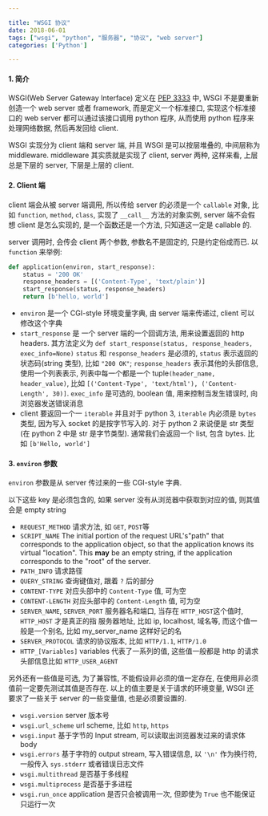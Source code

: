 ```yaml
---

title: "WSGI 协议"
date: 2018-06-01
tags: ["wsgi", "python", "服务器", "协议", "web server"]
categories: ['Python']

---
```




#### 1. 简介

WSGI(Web Server Gateway Interface) 定义在 [PEP 3333](https://www.python.org/dev/peps/pep-3333/) 中, WSGI 不是要重新创造一个 web server 或者 framework, 而是定义一个标准接口, 实现这个标准接口的 web server 都可以通过该接口调用 python 程序, 从而使用 python 程序来处理网络数据, 然后再发回给 client.

WSGI 实现分为 client 端和 server 端, 并且 WSGI 是可以按层堆叠的, 中间层称为 middleware. middleware 其实质就是实现了 client, server 两种, 这样来看, 上层总是下层的 server, 下层是上层的 client.

#### 2. Client 端

client 端会从被 server 端调用, 所以传给 server 的必须是一个 `callable` 对象, 比如 `function`, `method`, `class`, 实现了 `__call__` 方法的对象实例, server 端不会假想 client 是怎么实现的, 是一个函数还是一个方法, 只知道这一定是 callable 的. 

server 调用时, 会传会 client 两个参数, 参数名不是固定的, 只是约定俗成而已. 以 `function` 来举例: 

```python
def application(environ, start_response):
    status = '200 OK'
    response_headers = [('Content-Type', 'text/plain')]
    start_response(status, response_headers)
    return [b'hello, world']
```

* `environ` 是一个 CGI-style  环境变量字典, 由 server 端来传递过, client 可以修改这个字典
* `start_response` 是 一个 server 端的一个回调方法, 用来设置返回的 http headers. 其方法定义为 `def start_response(status, response_headers, exec_info=None)`
  `status` 和 `response_headers` 是必须的, `status` 表示返回的状态码(string 类型), 比如 `"200 OK"`; `response_headers` 表示其他的头部信息, 使用一个列表表示, 列表中每一个都是一个 tuple`(header_name, header_value)`, 比如 `[('Content-Type', 'text/html'), ('Content-Length', 30)]`. `exec_info` 是可选的, boolean 值, 用来控制当发生错误时, 向浏览器发送错误消息
* client 要返回一个一 `iterable` 并且对于 python 3, `iterable` 内必须是 `bytes` 类型, 因为写入 socket 的是按字节写入的. 对于 python 2 来说便是 str 类型(在 python 2 中是 str 是字节类型). 通常我们会返回一个 list, 包含 bytes. 比如 `[b'Hello, world']`

#### 3. `environ` 参数

`environ` 参数是从 server 传过来的一些 CGI-style 字典. 

以下这些 key 是必须包含的, 如果 server 没有从浏览器中获取到对应的值, 则其值会是 empty string

* `REQUEST_METHOD`  请求方法, 如 `GET`, `POST`等 
* `SCRIPT_NAME`  The initial portion of the request URL's"path" that corresponds to the application object, so that the application knows its virtual "location". This **may** be an empty string, if the application corresponds to the "root" of the server.
* `PATH_INFO` 请求路径
* `QUERY_STRING` 查询键值对, 跟着 `?` 后的部分
* `CONTENT-TYPE` 对应头部中的 `Content-Type` 值, 可为空
* `CONTENT-LENGTH` 对应头部中的 `Content-Length` 值, 可为空
* `SERVER_NAME`, `SERVER_PORT` 服务器名和端口, 当存在 `HTTP_HOST`这个值时, `HTTP_HOST` 才是真正的指 服务器地址, 比如 ip, localhost, 域名等, 而这个值一般是一个别名, 比如 my_server_name 这样好记的名
* `SERVER_PROTOCOL` 请求的协议版本, 比如 `HTTP/1.1`, `HTTP/1.0`
* `HTTP_[Variables]` variables 代表了一系列的值, 这些值一般都是 http 的请求头部信息比如 `HTTP_USER_AGENT` 

另外还有一些值是可选, 为了兼容性, 不能假设非必须的值一定存在, 在使用非必须值前一定要先测试其值是否存在. 以上的值主要是关于请求的环境变量, WSGI 还要求了一些关于 server 的一些变量值, 也是必须要设置的.

* `wsgi.version` server 版本号
* `wsgi.url_scheme` url scheme, 比如 `http`, `https`
* `wsgi.input` 基于字节的 Input stream, 可以读取出浏览器发过来的请求体 body
* `wsgi.errors` 基于字符的 output stream, 写入错误信息, 以 `'\n'` 作为换行符, 一般传入 `sys.stderr` 或者错误日志文件
* `wsgi.multithread` 是否基于多线程
* `wsgi.multiprocess` 是否基于多进程
* `wsgi.run_once` application 是否只会被调用一次, 但即使为 `True` 也不能保证只运行一次



































